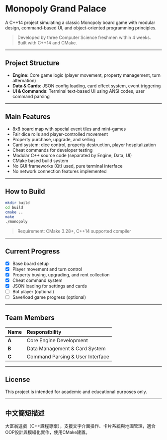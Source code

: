 # Monopoly Grand Palace

A C++14 project simulating a classic Monopoly board game with modular design, command-based UI, and object-oriented programming principles.

> Developed by three Computer Science freshmen within 4 weeks.  
> Built with C++14 and CMake.

---

## Project Structure

- **Engine**: Core game logic (player movement, property management, turn alternation)
- **Data & Cards**: JSON config loading, card effect system, event triggering
- **UI & Commands**: Terminal text-based UI using ANSI codes, user command parsing

---

## Main Features

- 8x8 board map with special event tiles and mini-games
- Fair dice rolls and player-controlled movement
- Property purchase, upgrade, and selling
- Card system: dice control, property destruction, player hospitalization
- Cheat commands for developer testing
- Modular C++ source code (separated by Engine, Data, UI)
- CMake based build system
- No GUI frameworks (Qt) used, pure terminal interface
- No network connection features implemented

---

## How to Build

```bash
mkdir build
cd build
cmake ..
make
./monopoly
```

> Requirement: CMake 3.28+, C++14 supported compiler

---

## Current Progress

- [x] Base board setup
- [x] Player movement and turn control
- [x] Property buying, upgrading, and rent collection
- [x] Cheat command system
- [x] JSON loading for settings and cards
- [ ] Bot player (optional)
- [ ] Save/load game progress (optional)

---

## Team Members

| Name | Responsibility |
|:-----|:----------------|
| **A** | Core Engine Development |
| **B** | Data Management & Card System |
| **C** | Command Parsing & User Interface |

---

## License

This project is intended for academic and educational purposes only.

---

## 中文簡短描述

大富翁遊戲（C++課程專案），支援文字介面操作、卡片系統與地圖管理，適合OOP設計與模組化實作，使用CMake建置。
